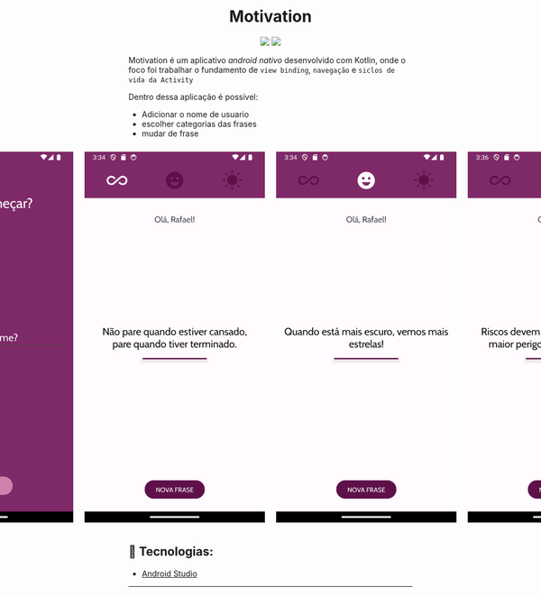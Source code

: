 ﻿# <h1 align="center">Motivation</h1>

<div width=100% align='center'>
  <a href = "https://developer.android.com/?hl=pt-br"><img src="https://img.shields.io/badge/-Android-%3DDC84?style=for-the-badge&logo=android&logoColor=white" target="_blank"></a>
  <a href="https://kotlinlang.org/" target="_blank"><img src="https://img.shields.io/badge/Kotlin-7F52FF?style=for-the-badge&logo=kotlin&logoColor=white" target="_blank"></a>
</div>

Motivation é um aplicativo *android nativo* desenvolvido com Kotlin, onde o foco foi trabalhar o fundamento de ```view binding```, ```navegação``` e ```siclos de vida da Activity```

Dentro dessa aplicação é possível:

- Adicionar o nome de usuario 
- escolher categorias das frases
- mudar de frase

<div style="display: flex; justify-content: center;">
  <img src="https://raw.githubusercontent.com/Muglly/motivation_app/master/assets_github/home.png" alt="" style="width: 320px; margin: 10px;" />
  <img src="https://raw.githubusercontent.com/Muglly/motivation_app/master/assets_github/categoria-1.png" alt="" style="width: 320px; margin: 10px;" />
  <img src="https://raw.githubusercontent.com/Muglly/motivation_app/master/assets_github/categoria-2.png" alt="" style="width: 320px; margin: 10px;" />
  <img src="https://raw.githubusercontent.com/Muglly/motivation_app/master/assets_github/categoria-3.png" alt="" style="width: 320px; margin: 10px;" />
</div>


## 🔨 Tecnologias:

- [Android Studio](https://developer.android.com/studio?gclid=Cj0KCQjw8NilBhDOARIsAHzpbLB0GuTo3RQmKSb001eorQmvKXhn-LesqjAh19LcYgpl6WjE9JGxj9EaAmfmEALw_wcB&gclsrc=aw.ds)


<hr>

